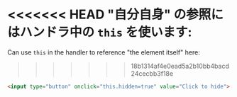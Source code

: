 <<<<<<< HEAD
"自分自身" の参照にはハンドラ中の `this` を使います:
=======
Can use `this` in the handler to reference "the element itself" here:
>>>>>>> 18b1314af4e0ead5a2b10bb4bacd24cecbb3f18e

```html run height=50
<input type="button" onclick="this.hidden=true" value="Click to hide">
```
